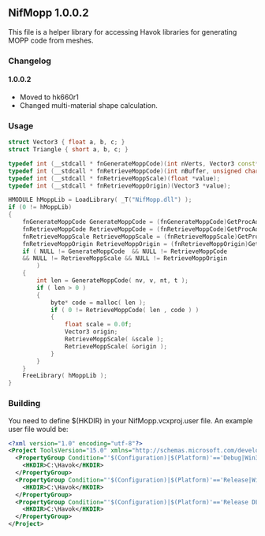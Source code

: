 ## NifMopp 1.0.0.2

This file is a helper library for accessing Havok libraries for generating MOPP code from meshes.

### Changelog

#### 1.0.0.2

- Moved to hk660r1
- Changed multi-material shape calculation.

### Usage

```cpp
struct Vector3 { float a, b, c; }
struct Triangle { short a, b, c; }

typedef int (__stdcall * fnGenerateMoppCode)(int nVerts, Vector3 const* verts, int nTris, Triangle const *tris);
typedef int (__stdcall * fnRetrieveMoppCode)(int nBuffer, unsigned char *buffer);
typedef int (__stdcall * fnRetrieveMoppScale)(float *value);
typedef int (__stdcall * fnRetrieveMoppOrigin)(Vector3 *value);

HMODULE hMoppLib = LoadLibrary( _T("NifMopp.dll") );
if (0 != hMoppLib)
{
    fnGenerateMoppCode GenerateMoppCode = (fnGenerateMoppCode)GetProcAddress( hMoppLib, _T("GenerateMoppCode") );
    fnRetrieveMoppCode RetrieveMoppCode = (fnRetrieveMoppCode)GetProcAddress( hMoppLib, _T("RetrieveMoppCode") );
    fnRetrieveMoppScale RetrieveMoppScale = (fnRetrieveMoppScale)GetProcAddress( hMoppLib, _T("RetrieveMoppScale") );
    fnRetrieveMoppOrigin RetrieveMoppOrigin = (fnRetrieveMoppOrigin)GetProcAddress( hMoppLib, _T("RetrieveMoppOrigin") );
    if ( NULL != GenerateMoppCode  && NULL != RetrieveMoppCode 
    && NULL != RetrieveMoppScale && NULL != RetrieveMoppOrigin
        )
    {
        int len = GenerateMoppCode( nv, v, nt, t );
        if ( len > 0 )
        {
            byte* code = malloc( len );
            if ( 0 != RetrieveMoppCode( len , code ) )
            {
                float scale = 0.0f;
                Vector3 origin;
                RetrieveMoppScale( &scale );
                RetrieveMoppScale( &origin );
            }
        }
    }
    FreeLibrary( hMoppLib );
}
```

### Building

You need to define $(HKDIR) in your NifMopp.vcxproj.user file.  An example user file would be:

```xml
<?xml version="1.0" encoding="utf-8"?>
<Project ToolsVersion="15.0" xmlns="http://schemas.microsoft.com/developer/msbuild/2003">
  <PropertyGroup Condition="'$(Configuration)|$(Platform)'=='Debug|Win32'">
    <HKDIR>C:\Havok</HKDIR>
  </PropertyGroup>
  <PropertyGroup Condition="'$(Configuration)|$(Platform)'=='Release|Win32'">
    <HKDIR>C:\Havok</HKDIR>
  </PropertyGroup>
  <PropertyGroup Condition="'$(Configuration)|$(Platform)'=='Release DLL|Win32'">
    <HKDIR>C:\Havok</HKDIR>
  </PropertyGroup>
</Project>
```
